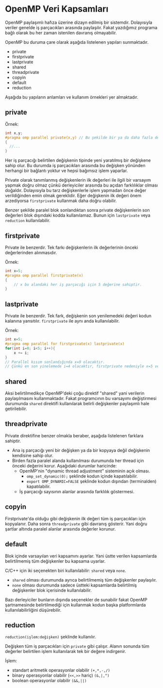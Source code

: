 # OpenMP Veri Kapsamları

OpenMP paylaşımlı hafıza üzerine dizayn edilmiş bir sistemdir. Dolayısıyla veriler genelde iş parçacıkları arasında paylaşılır. Fakat yazdığımız programa bağlı olarak bu her zaman istenilen davranış olmayabilir. 

OpenMP bu duruma çare olarak aşağıda listelenen yapıları sunmaktadır.

- private
- firstprivate
- lastprivate
- shared
- threadprivate
- copyin
- default
- reduction

Aşağıda bu yapıların anlamları ve kullanım örnekleri yer almaktadır.


## private

Örnek:

```cpp
int x,y;
#pragma omp parallel private(x,y) // Bu şekilde bir ya da daha fazla değişken belirtilebilir
{
  //...
}
```

Her iş parçacığı belirtilen değişkenin tipinde yeni yaratılmış bir değişkene sahip olur. Bu durumda iş parçacıkları arasında bu değişken yönünden herhangi bir bağlantı yoktur ve hepsi bağımsız işlem yaparlar.

Private olarak tanımlanmış değişkenlerin ilk değerleri ile ilgili bir varsayım yapmak doğru olmaz çünkü derleyiciler arasında bu açıdan farklılıklar olması doğaldır. Dolayısıyla bu tarz değişkenlerle işlem yapmadan önce değer verildiğinden emin olmak gereklidir. Eğer değişkenin ilk değeri önem arzediyorsa `firstprivate` kullanmak daha doğru olabilir.

Benzer şekilde paralel blok sonlandıktan sonra private değişkenlerin son değerleri blok dışındaki kodda kullanılamaz. Bunun için `lastprivate` veya `reduction` kullanılabilir.


## firstprivate

Private ile benzerdir. Tek farkı değişkenlerin ilk değerlerinin önceki değerlerinden alınmasıdır.

Örnek:

```cpp
int x=5;
#pragma omp parallel firstprivate(x)
{
	// x bu alandaki her iş parçacığı için 5 değerine sahiptir.
}
```

## lastprivate

Private ile benzerdir. Tek fark, değişkenin son yenilemedeki değeri kodun kalanına yansıtılır. `firstprivate` ile aynı anda kullanılabilir.

Örnek:

```cpp
int x=5;
#pragma omp parallel for firstprivate(x) lastprivate(x)
for(int i=0; i<5; i++){
	x += i; 
}
// Parallel kısım sonlandığında x=9 olacaktır.
// Çünkü en son yinelemede i=4 olacaktır, firstprivate nedeniyle x=5 ve lastprivate nedeniyle iki değerin toplamı kodun kalanına yansayacaktır.
```


## shared

Aksi belirtilmedikçe OpenMP'deki çoğu direktif "shared" yani verilerin paylaşılmasını kullanmaktadır. Fakat programcının bu varsayımı değiştirmesi durumunda `shared` direktifi kullanılarak belirli değişkenler paylaşımlı hale getirilebilir.

## threadprivate

Private direktifine benzer olmakla beraber, aşağıda listelenen farklara sahiptir.

- Ana iş parçacığı yeni bir değişken ya da bir kopyaya değil değişkenin kendisine sahip olur.
- Birden fazla paralel alanda kullanılması durumunda her thread için önceki değerini korur. Aşağıdaki durumlar haricinde:
	- OpenMP'nin "dynamic thread adjustment" sisteminin açık olması.
		- `omp_set_dynamic(0);` şeklinde kodun içinde kapatılabilir.
		- `export OMP_DYNAMIC=FALSE` şeklinde kodun dışından (terminalden) kapatılabilir.
	- İş parçacığı sayısının alanlar arasında farklılık göstermesi.

## copyin

Firstprivate'da olduğu gibi değişkenin ilk değeri tüm iş parçacıkları için kopyalanır. Daha sonra `threadprivate` gibi davranış gösterir. Yani doğru şartlar altında paralel alanlar arasında değerler korunur.

## default

Blok içinde varsayılan veri kapsamını ayarlar. Yani üstte verilen kapsamlarda belirtilmemiş tüm değişkenler bu kapsama uyarlar. 

C/C++ için iki seçenekten biri kullanılabilir: `shared` veya `none`.
- `shared` olması durumunda ayrıca belirtilmemiş tüm değişkenler paylaşılır.
- `none` olması durumunda sadece üstteki kapsamlarda belirtilmiş değişkenler blok içerisinde kullanılabilir.

Bazı derleyiciler bunların dışında seçenekler de sunabilir fakat OpenMP şartnamesinde belirtilmediği için kullanmak kodun başka platformlarda kullanılabilirliğini düşürebilir.

## reduction

`reduction(işlem:değişken)` şeklinde kullanılır.

Değişken tüm iş parçacıkları için `private` gibi çalışır. Alanın sonunda tüm değerler belirtilen işlem kullanılarak tek bir değere indirgenir.

İşlem:
- standart aritmetik operasyonlar olabilir `(+,*,-,/)`
- binary operasyonlar olabilir (`<<,>>` hariç) `(&,|,^)`
- boolean operasyonlar olabilir `(&&,||)`

